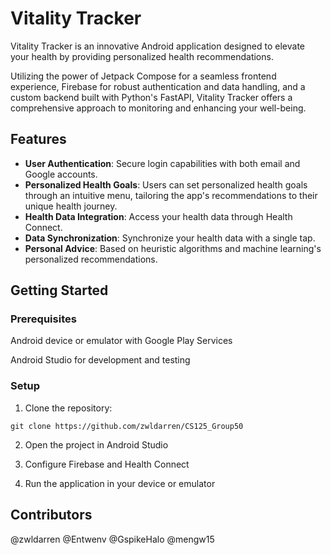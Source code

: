 
# Vitality Tracker

Vitality Tracker is an innovative Android application designed to elevate your health by providing personalized health recommendations. 

Utilizing the power of Jetpack Compose for a seamless frontend experience, Firebase for robust authentication and data handling, and a custom backend built with Python's FastAPI, Vitality Tracker offers a comprehensive approach to monitoring and enhancing your well-being.


## Features

- **User Authentication**: Secure login capabilities with both email and Google accounts.
- **Personalized Health Goals**: Users can set personalized health goals through an intuitive menu,  tailoring the app's recommendations to their unique health journey.
- **Health Data Integration**: Access your health data through Health Connect.
- **Data Synchronization**: Synchronize your health data with a single tap.
- **Personal Advice**: Based on heuristic algorithms and machine learning's personalized recommendations.


## Getting Started

### Prerequisites
Android device or emulator with Google Play Services

Android Studio for development and testing

### Setup
1. Clone the repository:
```
git clone https://github.com/zwldarren/CS125_Group50
```

2. Open the project in Android Studio

3. Configure Firebase and Health Connect

4. Run the application in your device or emulator


## Contributors
@zwldarren @Entwenv @GspikeHalo @mengw15
